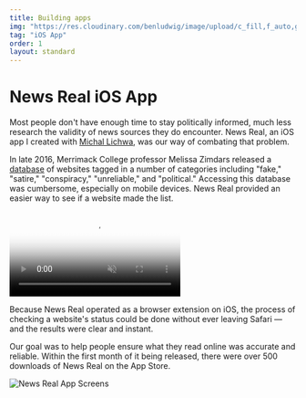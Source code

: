 ```yaml
---
title: Building apps
img: "https://res.cloudinary.com/benludwig/image/upload/c_fill,f_auto,g_center,h_500,q_auto:best,w_1000/v1523413625/newsrealpreview_dqprjf.png"
tag: "iOS App"
order: 1
layout: standard
---
```


<div class="page">

<div class="type-column">
  <h1>News Real iOS App</h1>
  <p>Most people don't have enough time to stay politically informed, much less research the validity of news sources they do encounter. News Real, an iOS app I created with <a href="https://github.com/mlichwa" target="_blank">Michal Lichwa</a>, was our way of combating that problem.</p>
  <p>In late 2016, Merrimack College professor Melissa Zimdars released a <a href="https://docs.google.com/document/d/10eA5-mCZLSS4MQY5QGb5ewC3VAL6pLkT53V_81ZyitM/preview" target="_blank">database</a> of websites tagged in a number of categories including "fake," "satire," "conspiracy," "unreliable," and "political." Accessing this database was cumbersome, especially on mobile devices. News Real provided an easier way to see if a website made the list.</p>
</div>

<div class="video-column-400-tall">
  <video autoplay loop muted playsinline poster="https://res.cloudinary.com/benludwig/image/upload/f_auto,q_auto:best/v1573595397/nr_screen_frame_yyoffy.png">
    <source src="https://res.cloudinary.com/benludwig/video/upload/vc_auto/v1573595063/nr_screen_bexffu.mp4" type="video/mp4">
    <source src="https://res.cloudinary.com/benludwig/video/upload/vc_auto/v1573595063/nr_screen_bexffu.webm" type="video/webm">
    Your browser does not support the video tag.
  </video>
</div>

<div class="type-column">
  <p>Because News Real operated as a browser extension on iOS, the process of checking a website's status could be done without ever leaving Safari &#8212; and the results were clear and instant.</p>
  <p>Our goal was to help people ensure what they read online was accurate and reliable. Within the first month of it being released, there were over 500 downloads of News Real on the App Store.</p>
</div>

<div class="image-column-1000">
  <img src="https://res.cloudinary.com/benludwig/image/upload/f_auto,q_auto:best/v1574306959/News_Real_Set_vjdppm.png" alt="News Real App Screens">
</div>

</div>
